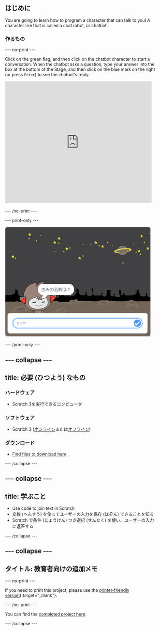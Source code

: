 ## はじめに

You are going to learn how to program a character that can talk to you! A character like that is called a chat robot, or chatbot.

### 作るもの

\--- no-print \---

Click on the green flag, and then click on the chatbot character to start a conversation. When the chatbot asks a question, type your answer into the box at the bottom of the Stage, and then click on the blue mark on the right (or press `Enter`) to see the chatbot's reply.

<div class="scratch-preview">
  <iframe allowtransparency="true" width="485" height="402" src="https://scratch.mit.edu/projects/embed/248864190/?autostart=false" 
  frameborder="0" scrolling="no"></iframe>
</div>

\--- /no-print \---

\--- print-only \---

![complete project](images/chatbot-preview.png)

\--- /print-only \---

## \--- collapse \---

## title: 必要 (ひつよう) なもの

### ハードウェア

- Scratch 3を実行できるコンピュータ

### ソフトウェア

- Scratch 3 ([オンライン](https://rpf.io/scratchon)または[オフライン](https://rpf.io/scratchoff))

### ダウンロード

- [Find files to download here](https://rpf.io/p/en/chatbot-go).

\--- /collapse \---

## \--- collapse \---

## title: 学ぶこと

- Use code to join text in Scratch
- 変数 (へんすう) を使ってユーザーの入力を保存 (ほぞん) できることを知る
- Scratch で条件 (じょうけん) つき選択 (せんたく) を使い、ユーザーの入力に返答する

\--- /collapse \---

## \--- collapse \---

## タイトル: 教育者向けの追加メモ

\--- no-print \---

If you need to print this project, please use the [printer-friendly version](https://projects.raspberrypi.org/en/projects/chatbot/print){:target="_blank"}.

\--- /no-print \---

You can find the [completed project here](https://rpf.io/p/en/chatbot-get).

\--- /collapse \---